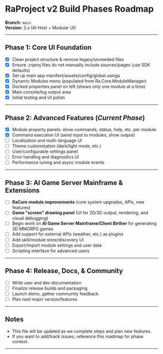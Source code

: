 # RaProject v2 Build Phases Roadmap

**Branch:** `main`  
**Version:** 2.x (AI Host + Modular UI)

---

## Phase 1: Core UI Foundation
- [x] Clean project structure & remove legacy/unneeded files
- [x] Ensure .csproj files do not manually include sources/pages (use SDK defaults)
- [x] Set up main app manifest/assets/config/global usings
- [x] Dynamic Modules menu (populated from Ra.Core.ModuleManager)
- [x] Docked properties panel on left (shows only one module at a time)
- [x] Main console/log output area
- [x] Initial testing and UI polish

---

## Phase 2: Advanced Features (*Current Phase*)
- [x] Module property panels: show commands, status, help, etc. per module
- [x] Command execution UI (send input to modules, show output)
- [ ] Localization and multi-language UI
- [ ] Theme customization (dark/light mode, etc.)
- [ ] User/configurable settings panel
- [ ] Error handling and diagnostics UI
- [ ] Performance tuning and async module events

---

## Phase 3: AI Game Server Mainframe & Extensions
- [ ] **RaCore module improvements** (core system upgrades, APIs, new features)
- [ ] **Game "screen" drawing panel** (UI for 2D/3D output, rendering, and visual debugging)
- [ ] Begin work on **AI Game Server Mainframe/Client Birther** for generating 3D MMORPG games
- [ ] Add support for external APIs (weather, etc.) as plugins
- [ ] Add skill/module store/discovery UI
- [ ] Export/import module settings and user data
- [ ] Scripting interface for advanced users

---

## Phase 4: Release, Docs, & Community
- [ ] Write user and dev documentation
- [ ] Finalize release builds and packaging
- [ ] Launch demo, gather community feedback
- [ ] Plan next major version/features

---

## Notes
- This file will be updated as we complete steps and plan new features.
- If you want to add/track issues, reference this roadmap for phase context.

---
